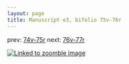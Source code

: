 ```yaml
---
layout: page
title: Manuscript e3, bifolio 75v-76r
---
```


prev: [74v-75r](../74v-75r/) next: [76v-77r](../76v-77r/)



[![Linked to zoomble image](http://www.homermultitext.org/iipsrv?IIIF=/project/homer/pyramidal/deepzoom/hmt/e3bifolio/v1/E3_75v_76r.tif/full/2000,/0/default.jpg)](http://www.homermultitext.org/ict2/?urn=urn:cite2:hmt:e3bifolio.v1:E3_75v_76r)

